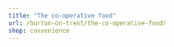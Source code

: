 ```yaml
---
title: "The co-operative food"
url: /burton-on-trent/the-co-operative-food/
shop: convenience
---
```

